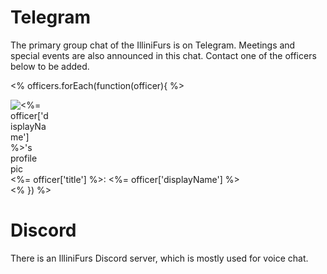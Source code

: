 
[//]: # (pageid: chat)
[//]: # (title: Group Chats)
[//]: # (author: @3xStan)
[//]: # (description: Learn more about the IlliniFurs group chat, including who to contact for access.)
[//]: # (focus_image: https://illinifurs.com/images/namedLogo.png)
[//]: # (widgets: true)
[//]: # (tail_scripts: ["/js/illinifurs-collapsible.js"])

# Telegram

The primary group chat of the IlliniFurs is on Telegram. Meetings and special events are also announced in this chat. Contact one of the officers below to be added.

<% officers.forEach(function(officer){ %>
    <div class="card">
        <a href="https://t.me/<%= officer['username'] %>" style="text-decoration: none;">
            <div class="container">
                <img src="<%= officer['imageURL'] %>" style="max-width: 64px;" alt="<%= officer['displayName'] %>'s profile pic" />
                <br />
                <%= officer['title'] %>: <%= officer['displayName'] %>
            </div>
        </a>
    </div>
<% }) %>

# Discord

There is an IlliniFurs Discord server, which is mostly used for voice chat.
